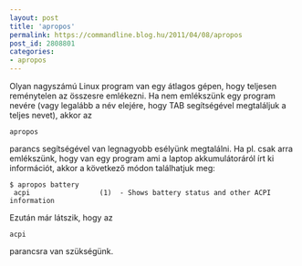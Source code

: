 ```yaml
---
layout: post
title: 'apropos'
permalink: https://commandline.blog.hu/2011/04/08/apropos
post_id: 2808801
categories: 
- apropos
---
```


Olyan nagyszámú Linux program van egy átlagos gépen, hogy teljesen reménytelen az összesre emlékezni. Ha nem emlékszünk egy program nevére (vagy legalább a név elejére, hogy TAB segítségével megtaláljuk a teljes nevet), akkor az 
```
apropos
```
 parancs segítségével van legnagyobb esélyünk megtalálni. 
Ha pl. csak arra emlékszünk, hogy van egy program ami a laptop akkumulátoráról írt ki információt, akkor a következő módon találhatjuk meg: 
```
$ apropos battery
 acpi                 (1)  - Shows battery status and other ACPI information
``` 
Ezután már látszik, hogy az 
```
acpi
```
 parancsra van szükségünk.